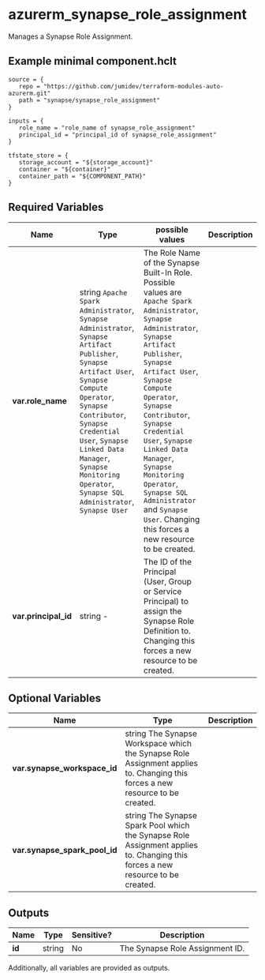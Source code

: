 # azurerm_synapse_role_assignment

Manages a Synapse Role Assignment.

## Example minimal component.hclt

```hcl
source = {
   repo = "https://github.com/jumidev/terraform-modules-auto-azurerm.git" 
   path = "synapse/synapse_role_assignment" 
}

inputs = {
   role_name = "role_name of synapse_role_assignment" 
   principal_id = "principal_id of synapse_role_assignment" 
}

tfstate_store = {
   storage_account = "${storage_account}" 
   container = "${container}" 
   container_path = "${COMPONENT_PATH}" 
}

```

## Required Variables

| Name | Type |  possible values |  Description |
| ---- | --------- |  ----------- | ----------- |
| **var.role_name** | string  `Apache Spark Administrator`, `Synapse Administrator`, `Synapse Artifact Publisher`, `Synapse Artifact User`, `Synapse Compute Operator`, `Synapse Contributor`, `Synapse Credential User`, `Synapse Linked Data Manager`, `Synapse Monitoring Operator`, `Synapse SQL Administrator`, `Synapse User`  |  The Role Name of the Synapse Built-In Role. Possible values are `Apache Spark Administrator`, `Synapse Administrator`, `Synapse Artifact Publisher`, `Synapse Artifact User`, `Synapse Compute Operator`, `Synapse Contributor`, `Synapse Credential User`, `Synapse Linked Data Manager`, `Synapse Monitoring Operator`, `Synapse SQL Administrator` and `Synapse User`. Changing this forces a new resource to be created. | 
| **var.principal_id** | string  -  |  The ID of the Principal (User, Group or Service Principal) to assign the Synapse Role Definition to. Changing this forces a new resource to be created. | 

## Optional Variables

| Name | Type |  Description |
| ---- | --------- |  ----------- |
| **var.synapse_workspace_id** | string  The Synapse Workspace which the Synapse Role Assignment applies to. Changing this forces a new resource to be created. | 
| **var.synapse_spark_pool_id** | string  The Synapse Spark Pool which the Synapse Role Assignment applies to. Changing this forces a new resource to be created. | 



## Outputs

| Name | Type | Sensitive? | Description |
| ---- | ---- | --------- | --------- |
| **id** | string | No  | The Synapse Role Assignment ID. | 

Additionally, all variables are provided as outputs.
